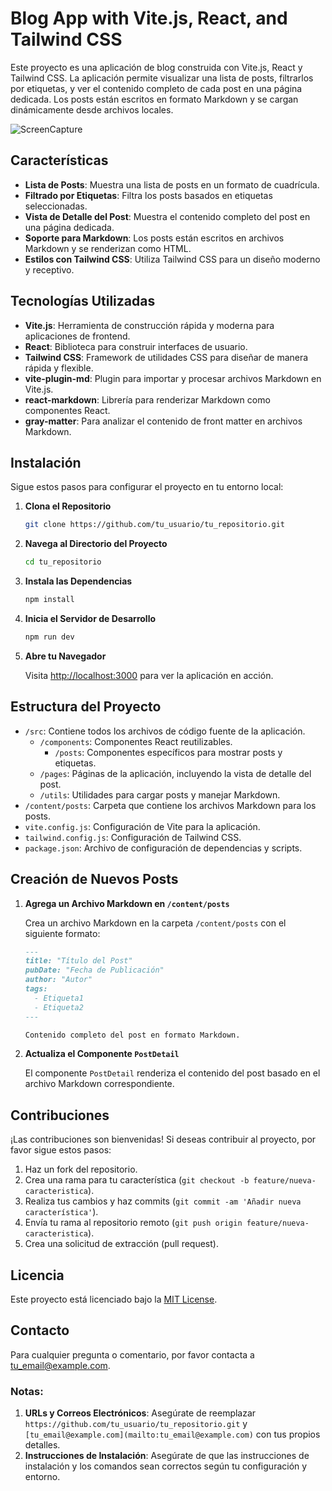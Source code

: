 # Blog App with Vite.js, React, and Tailwind CSS

Este proyecto es una aplicación de blog construida con Vite.js, React y Tailwind CSS. La aplicación permite visualizar una lista de posts, filtrarlos por etiquetas, y ver el contenido completo de cada post en una página dedicada. Los posts están escritos en formato Markdown y se cargan dinámicamente desde archivos locales.

![ScreenCapture](https://github.com/artificacial/React-Blog/blob/master/public/screencapture/screencapture-localhost-5173-2024-07-24-10_36_56.png)

## Características

- **Lista de Posts**: Muestra una lista de posts en un formato de cuadrícula.
- **Filtrado por Etiquetas**: Filtra los posts basados en etiquetas seleccionadas.
- **Vista de Detalle del Post**: Muestra el contenido completo del post en una página dedicada.
- **Soporte para Markdown**: Los posts están escritos en archivos Markdown y se renderizan como HTML.
- **Estilos con Tailwind CSS**: Utiliza Tailwind CSS para un diseño moderno y receptivo.

## Tecnologías Utilizadas

- **Vite.js**: Herramienta de construcción rápida y moderna para aplicaciones de frontend.
- **React**: Biblioteca para construir interfaces de usuario.
- **Tailwind CSS**: Framework de utilidades CSS para diseñar de manera rápida y flexible.
- **vite-plugin-md**: Plugin para importar y procesar archivos Markdown en Vite.js.
- **react-markdown**: Librería para renderizar Markdown como componentes React.
- **gray-matter**: Para analizar el contenido de front matter en archivos Markdown.

## Instalación

Sigue estos pasos para configurar el proyecto en tu entorno local:

1. **Clona el Repositorio**

   ```bash
   git clone https://github.com/tu_usuario/tu_repositorio.git
   ```

2. **Navega al Directorio del Proyecto**

   ```bash
   cd tu_repositorio
   ```

3. **Instala las Dependencias**

   ```bash
   npm install
   ```

4. **Inicia el Servidor de Desarrollo**

   ```bash
   npm run dev
   ```

5. **Abre tu Navegador**

   Visita [http://localhost:3000](http://localhost:3000) para ver la aplicación en acción.

## Estructura del Proyecto

- `/src`: Contiene todos los archivos de código fuente de la aplicación.
  - `/components`: Componentes React reutilizables.
    - `/posts`: Componentes específicos para mostrar posts y etiquetas.
  - `/pages`: Páginas de la aplicación, incluyendo la vista de detalle del post.
  - `/utils`: Utilidades para cargar posts y manejar Markdown.
- `/content/posts`: Carpeta que contiene los archivos Markdown para los posts.
- `vite.config.js`: Configuración de Vite para la aplicación.
- `tailwind.config.js`: Configuración de Tailwind CSS.
- `package.json`: Archivo de configuración de dependencias y scripts.

## Creación de Nuevos Posts

1. **Agrega un Archivo Markdown en `/content/posts`**

   Crea un archivo Markdown en la carpeta `/content/posts` con el siguiente formato:

   ```markdown
   ---
   title: "Título del Post"
   pubDate: "Fecha de Publicación"
   author: "Autor"
   tags:
     - Etiqueta1
     - Etiqueta2
   ---

   Contenido completo del post en formato Markdown.
   ```

2. **Actualiza el Componente `PostDetail`**

   El componente `PostDetail` renderiza el contenido del post basado en el archivo Markdown correspondiente.

## Contribuciones

¡Las contribuciones son bienvenidas! Si deseas contribuir al proyecto, por favor sigue estos pasos:

1. Haz un fork del repositorio.
2. Crea una rama para tu característica (`git checkout -b feature/nueva-caracteristica`).
3. Realiza tus cambios y haz commits (`git commit -am 'Añadir nueva característica'`).
4. Envía tu rama al repositorio remoto (`git push origin feature/nueva-caracteristica`).
5. Crea una solicitud de extracción (pull request).

## Licencia

Este proyecto está licenciado bajo la [MIT License](LICENSE).

## Contacto

Para cualquier pregunta o comentario, por favor contacta a [tu_email@example.com](mailto:tu_email@example.com).

### Notas:

1. **URLs y Correos Electrónicos**: Asegúrate de reemplazar `https://github.com/tu_usuario/tu_repositorio.git` y `[tu_email@example.com](mailto:tu_email@example.com)` con tus propios detalles.
2. **Instrucciones de Instalación**: Asegúrate de que las instrucciones de instalación y los comandos sean correctos según tu configuración y entorno.
